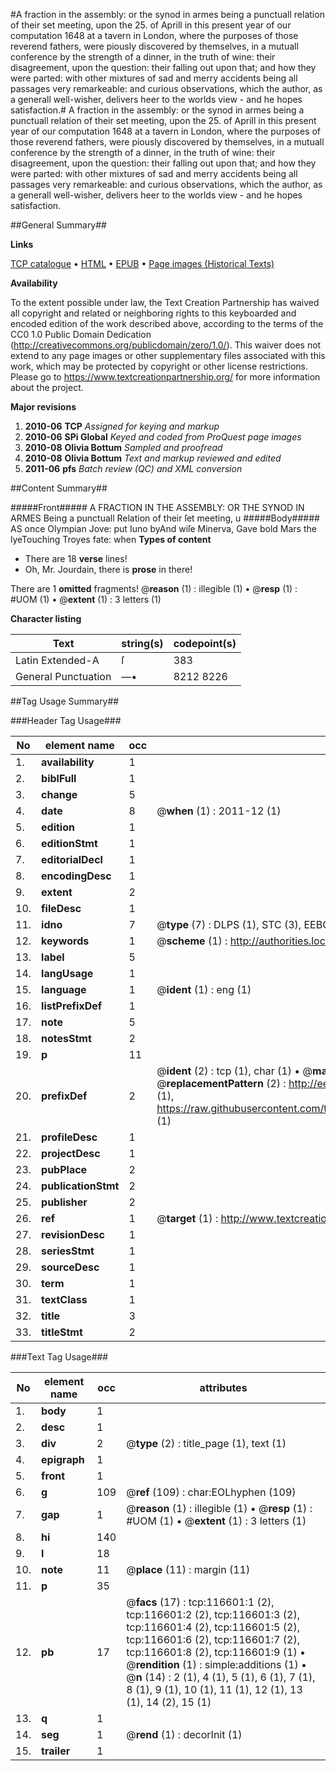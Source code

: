 #A fraction in the assembly: or the synod in armes being a punctuall relation of their set meeting, upon the 25. of Aprill in this present year of our computation 1648 at a tavern in London, where the purposes of those reverend fathers, were piously discovered by themselves, in a mutuall conference by the strength of a dinner, in the truth of wine: their disagreement, upon the question: their falling out upon that; and how they were parted: with other mixtures of sad and merry accidents being all passages very remarkeable: and curious observations, which the author, as a generall well-wisher, delivers heer to the worlds view - and he hopes satisfaction.#
A fraction in the assembly: or the synod in armes being a punctuall relation of their set meeting, upon the 25. of Aprill in this present year of our computation 1648 at a tavern in London, where the purposes of those reverend fathers, were piously discovered by themselves, in a mutuall conference by the strength of a dinner, in the truth of wine: their disagreement, upon the question: their falling out upon that; and how they were parted: with other mixtures of sad and merry accidents being all passages very remarkeable: and curious observations, which the author, as a generall well-wisher, delivers heer to the worlds view - and he hopes satisfaction.

##General Summary##

**Links**

[TCP catalogue](http://www.ota.ox.ac.uk/tcp/)  • 
[HTML](http://tei.it.ox.ac.uk/tcp/Texts-HTML/free/A84/A84858.html)  • 
[EPUB](http://tei.it.ox.ac.uk/tcp/Texts-EPUB/free/A84/A84858.epub) • 
[Page images (Historical Texts)](https://historicaltexts.jisc.ac.uk/eebo-99864373e)

**Availability**

To the extent possible under law, the Text Creation Partnership has waived all copyright and related or neighboring rights to this keyboarded and encoded edition of the work described above, according to the terms of the CC0 1.0 Public Domain Dedication (http://creativecommons.org/publicdomain/zero/1.0/). This waiver does not extend to any page images or other supplementary files associated with this work, which may be protected by copyright or other license restrictions. Please go to https://www.textcreationpartnership.org/ for more information about the project.

**Major revisions**

1. __2010-06__ __TCP__ *Assigned for keying and markup*
1. __2010-06__ __SPi Global__ *Keyed and coded from ProQuest page images*
1. __2010-08__ __Olivia Bottum__ *Sampled and proofread*
1. __2010-08__ __Olivia Bottum__ *Text and markup reviewed and edited*
1. __2011-06__ __pfs__ *Batch review (QC) and XML conversion*

##Content Summary##

#####Front#####
A FRACTION IN THE ASSEMBLY: OR THE SYNOD IN ARMES Being a punctuall Relation of their ſet meeting, u
#####Body#####
AS once Olympian Jove: put Iuno byAnd wiſe Minerva, Gave bold Mars the lyeTouching Troyes fate: when
**Types of content**

  * There are 18 **verse** lines!
  * Oh, Mr. Jourdain, there is **prose** in there!

There are 1 **omitted** fragments! 
 @__reason__ (1) : illegible (1)  •  @__resp__ (1) : #UOM (1)  •  @__extent__ (1) : 3 letters (1)

**Character listing**


|Text|string(s)|codepoint(s)|
|---|---|---|
|Latin Extended-A|ſ|383|
|General Punctuation|—•|8212 8226|

##Tag Usage Summary##

###Header Tag Usage###

|No|element name|occ|attributes|
|---|---|---|---|
|1.|__availability__|1||
|2.|__biblFull__|1||
|3.|__change__|5||
|4.|__date__|8| @__when__ (1) : 2011-12 (1)|
|5.|__edition__|1||
|6.|__editionStmt__|1||
|7.|__editorialDecl__|1||
|8.|__encodingDesc__|1||
|9.|__extent__|2||
|10.|__fileDesc__|1||
|11.|__idno__|7| @__type__ (7) : DLPS (1), STC (3), EEBO-CITATION (1), PROQUEST (1), VID (1)|
|12.|__keywords__|1| @__scheme__ (1) : http://authorities.loc.gov/ (1)|
|13.|__label__|5||
|14.|__langUsage__|1||
|15.|__language__|1| @__ident__ (1) : eng (1)|
|16.|__listPrefixDef__|1||
|17.|__note__|5||
|18.|__notesStmt__|2||
|19.|__p__|11||
|20.|__prefixDef__|2| @__ident__ (2) : tcp (1), char (1)  •  @__matchPattern__ (2) : ([0-9\-]+):([0-9IVX]+) (1), (.+) (1)  •  @__replacementPattern__ (2) : http://eebo.chadwyck.com/downloadtiff?vid=$1&page=$2 (1), https://raw.githubusercontent.com/textcreationpartnership/Texts/master/tcpchars.xml#$1 (1)|
|21.|__profileDesc__|1||
|22.|__projectDesc__|1||
|23.|__pubPlace__|2||
|24.|__publicationStmt__|2||
|25.|__publisher__|2||
|26.|__ref__|1| @__target__ (1) : http://www.textcreationpartnership.org/docs/. (1)|
|27.|__revisionDesc__|1||
|28.|__seriesStmt__|1||
|29.|__sourceDesc__|1||
|30.|__term__|1||
|31.|__textClass__|1||
|32.|__title__|3||
|33.|__titleStmt__|2||


###Text Tag Usage###

|No|element name|occ|attributes|
|---|---|---|---|
|1.|__body__|1||
|2.|__desc__|1||
|3.|__div__|2| @__type__ (2) : title_page (1), text (1)|
|4.|__epigraph__|1||
|5.|__front__|1||
|6.|__g__|109| @__ref__ (109) : char:EOLhyphen (109)|
|7.|__gap__|1| @__reason__ (1) : illegible (1)  •  @__resp__ (1) : #UOM (1)  •  @__extent__ (1) : 3 letters (1)|
|8.|__hi__|140||
|9.|__l__|18||
|10.|__note__|11| @__place__ (11) : margin (11)|
|11.|__p__|35||
|12.|__pb__|17| @__facs__ (17) : tcp:116601:1 (2), tcp:116601:2 (2), tcp:116601:3 (2), tcp:116601:4 (2), tcp:116601:5 (2), tcp:116601:6 (2), tcp:116601:7 (2), tcp:116601:8 (2), tcp:116601:9 (1)  •  @__rendition__ (1) : simple:additions (1)  •  @__n__ (14) : 2 (1), 4 (1), 5 (1), 6 (1), 7 (1), 8 (1), 9 (1), 10 (1), 11 (1), 12 (1), 13 (1), 14 (2), 15 (1)|
|13.|__q__|1||
|14.|__seg__|1| @__rend__ (1) : decorInit (1)|
|15.|__trailer__|1||
